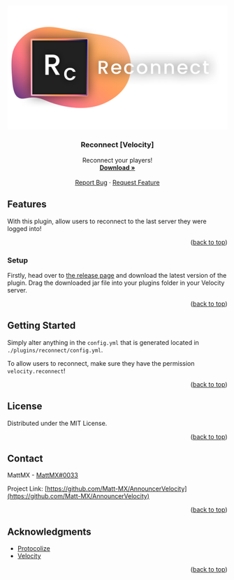 <div id="top"></div>
<!--
*** Thanks for checking out the Best-README-Template. If you have a suggestion
*** that would make this better, please fork the repo and create a pull request
*** or simply open an issue with the tag "enhancement".
*** Don't forget to give the project a star!
*** Thanks again! Now go create something AMAZING! :D
-->



<!-- PROJECT SHIELDS -->
<!--
*** I'm using markdown "reference style" links for readability.
*** Reference links are enclosed in brackets [ ] instead of parentheses ( ).
*** See the bottom of this document for the declaration of the reference variables
*** for contributors-url, forks-url, etc. This is an optional, concise syntax you may use.
*** https://www.markdownguide.org/basic-syntax/#reference-style-links
-->

[comment]: <> ([![Contributors][contributors-shield]][contributors-url])

[comment]: <> ([![Forks][forks-shield]][forks-url])

[comment]: <> ([![Stargazers][stars-shield]][stars-url])

[comment]: <> ([![Issues][issues-shield]][issues-url])

[comment]: <> ([![MIT License][license-shield]][license-url])

[comment]: <> ([![LinkedIn][linkedin-shield]][linkedin-url])



<!-- PROJECT LOGO -->
<br />
<div align="center">
  <a href="rc_banner.png">
    <img src="rc_banner.png" alt="Logo" width="512">
  </a>

<h3 align="center">Reconnect [Velocity]</h3>

  <p align="center">
    Reconnect your players!
    <br />
    <a href="https://github.com/Matt-MX/ReconnectVelocity/releases"><strong>Download »</strong></a>
    <br />
    <br />
    <a href="https://github.com/Matt-MX/ReconnectVelocity/issues">Report Bug</a>
    ·
    <a href="https://github.com/Matt-MX/ReconnectVelocity/issues">Request Feature</a>
  </p>
</div>

<!-- ABOUT THE PROJECT -->
## Features

[comment]: <> ([![Product Name Screen Shot][product-screenshot]]&#40;https://example.com&#41;)

With this plugin, allow users to reconnect to the last server they were logged into!

<p align="right">(<a href="#top">back to top</a>)</p>

### Setup

Firstly, head over to [the release page](https://github.com/Matt-MX/ReconnectVelocity/releases) and
download the latest version of the plugin. Drag the downloaded jar file into your
plugins folder in your Velocity server.


<p align="right">(<a href="#top">back to top</a>)</p>



<!-- GETTING STARTED -->
## Getting Started

Simply alter anything in the `config.yml` that is generated located in `./plugins/reconnect/config.yml`.

To allow users to reconnect, make sure they have the permission `velocity.reconnect`!

<p align="right">(<a href="#top">back to top</a>)</p>


<!-- LICENSE -->
## License

Distributed under the MIT License.

<p align="right">(<a href="#top">back to top</a>)</p>



<!-- CONTACT -->
## Contact

MattMX - [MattMX#0033](https://discord.gg)

Project Link: [https://github.com/Matt-MX/AnnouncerVelocity](https://github.com/Matt-MX/AnnouncerVelocity)

<p align="right">(<a href="#top">back to top</a>)</p>



<!-- ACKNOWLEDGMENTS -->
## Acknowledgments

* [Protocolize](https://github.com/Matt-MX/AnnouncerVelocity)
* [Velocity](https://velocitypowered.com/)

<p align="right">(<a href="#top">back to top</a>)</p>



<!-- MARKDOWN LINKS & IMAGES -->
<!-- https://www.markdownguide.org/basic-syntax/#reference-style-links -->

[comment]: <> ([contributors-shield]: https://img.shields.io/github/contributors/othneildrew/Best-README-Template.svg?style=for-the-badge)

[comment]: <> ([contributors-url]: https://github.com/othneildrew/Best-README-Template/graphs/contributors)

[comment]: <> ([forks-shield]: https://img.shields.io/github/forks/othneildrew/Best-README-Template.svg?style=for-the-badge)

[comment]: <> ([forks-url]: https://github.com/othneildrew/Best-README-Template/network/members)

[comment]: <> ([stars-shield]: https://img.shields.io/github/stars/othneildrew/Best-README-Template.svg?style=for-the-badge)

[comment]: <> ([stars-url]: https://github.com/othneildrew/Best-README-Template/stargazers)

[comment]: <> ([issues-shield]: https://img.shields.io/github/issues/othneildrew/Best-README-Template.svg?style=for-the-badge)

[comment]: <> ([issues-url]: https://github.com/othneildrew/Best-README-Template/issues)

[comment]: <> ([license-shield]: https://img.shields.io/github/license/othneildrew/Best-README-Template.svg?style=for-the-badge)

[comment]: <> ([license-url]: https://github.com/othneildrew/Best-README-Template/blob/master/LICENSE.txt)

[comment]: <> ([linkedin-shield]: https://img.shields.io/badge/-LinkedIn-black.svg?style=for-the-badge&logo=linkedin&colorB=555)

[comment]: <> ([linkedin-url]: https://linkedin.com/in/othneildrew)

[comment]: <> ([product-screenshot]: images/screenshot.png)
